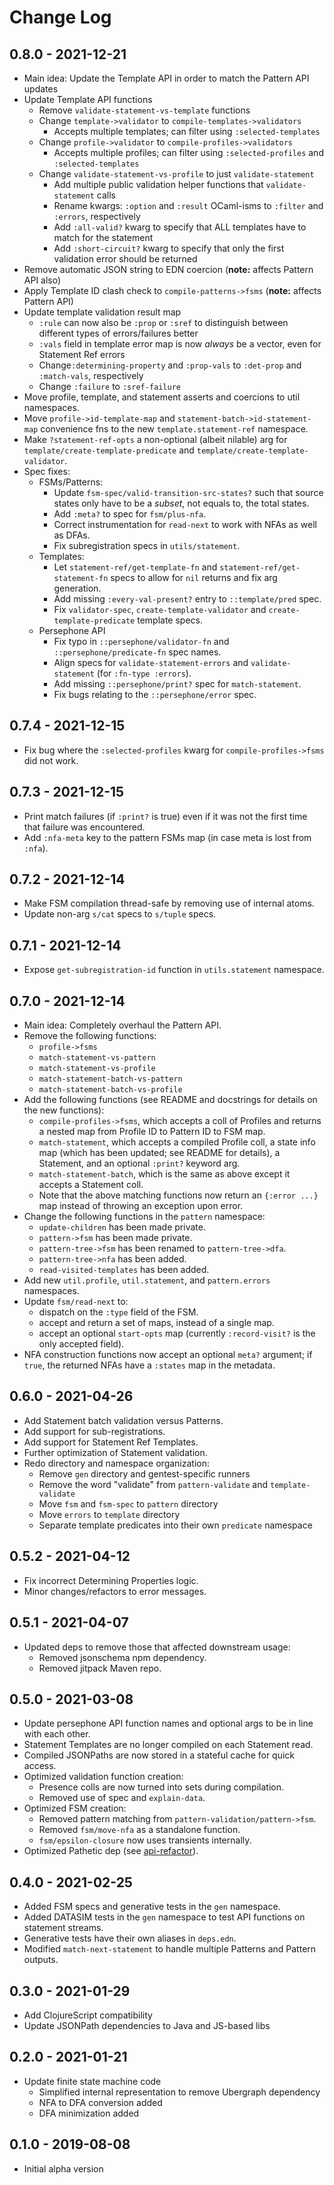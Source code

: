 # Change Log

## 0.8.0 - 2021-12-21
- Main idea: Update the Template API in order to match the Pattern API updates
- Update Template API functions
  - Remove `validate-statement-vs-template` functions
  - Change `template->validator` to `compile-templates->validators`
    - Accepts multiple templates; can filter using `:selected-templates`
  - Change `profile->validator` to `compile-profiles->validators`
    - Accepts multiple profiles; can filter using `:selected-profiles` and `:selected-templates`
   - Change `validate-statement-vs-profile` to just `validate-statement`
     - Add multiple public validation helper functions that `validate-statement` calls
     - Rename kwargs: `:option` and `:result` OCaml-isms to `:filter` and `:errors`, respectively
     - Add `:all-valid?` kwarg to specify that ALL templates have to match for the statement
     - Add `:short-circuit?` kwarg to specify that only the first validation error should be returned
- Remove automatic JSON string to EDN coercion (**note:** affects Pattern API also)
- Apply Template ID clash check to `compile-patterns->fsms` (**note:** affects Pattern API)
- Update template validation result map
  - `:rule` can now also be `:prop` or `:sref` to distinguish between different types of errors/failures better
  - `:vals` field in template error map is now _always_ be a vector, even for Statement Ref errors
  - Change`:determining-property` and `:prop-vals` to `:det-prop` and `:match-vals`, respectively
  - Change `:failure` to `:sref-failure`
 - Move profile, template, and statement asserts and coercions to util namespaces.
 - Move `profile->id-template-map` and `statement-batch->id-statement-map` convenience fns to the new `template.statement-ref` namespace.
 - Make `?statement-ref-opts` a non-optional (albeit nilable) arg for `template/create-template-predicate` and `template/create-template-validator`.
 - Spec fixes:
   - FSMs/Patterns:
     - Update `fsm-spec/valid-transition-src-states?` such that source states only have to be a _subset_, not equals to, the total states.
     - Add `:meta?` to spec for `fsm/plus-nfa`.
     - Correct instrumentation for `read-next` to work with NFAs as well as DFAs.
     - Fix subregistration specs in `utils/statement`.
   - Templates:
     - Let `statement-ref/get-template-fn` and `statement-ref/get-statement-fn` specs to allow for `nil` returns and fix arg generation.
      - Add missing `:every-val-present?` entry to `::template/pred` spec.
     - Fix `validator-spec`, `create-template-validator` and `create-template-predicate` template specs.
   - Persephone API
     - Fix typo in `::persephone/validator-fn` and `::persephone/predicate-fn` spec names.
     - Align specs for `validate-statement-errors` and `validate-statement` (for `:fn-type :errors`).
     - Add missing `::persephone/print?` spec for `match-statement`.
     - Fix bugs relating to the `::persephone/error` spec.

## 0.7.4 - 2021-12-15
- Fix bug where the `:selected-profiles` kwarg for `compile-profiles->fsms` did not work.

## 0.7.3 - 2021-12-15
- Print match failures (if `:print?` is true) even if it was not the first time that failure was encountered.
- Add `:nfa-meta` key to the pattern FSMs map (in case meta is lost from `:nfa`).

## 0.7.2 - 2021-12-14
- Make FSM compilation thread-safe by removing use of internal atoms.
- Update non-arg `s/cat` specs to `s/tuple` specs.

## 0.7.1 - 2021-12-14
- Expose `get-subregistration-id` function in `utils.statement` namespace.

## 0.7.0 - 2021-12-14
- Main idea: Completely overhaul the Pattern API.
- Remove the following functions:
  - `profile->fsms`
  - `match-statement-vs-pattern`
  - `match-statement-vs-profile`
  - `match-statement-batch-vs-pattern`
  - `match-statement-batch-vs-profile`
- Add the following functions (see README and docstrings for details on the new functions):
  - `compile-profiles->fsms`, which accepts a coll of Profiles and returns a nested map from Profile ID to Pattern ID to FSM map.
  - `match-statement`, which accepts a compiled Profile coll, a state info map (which has been updated; see README for details), a Statement, and an optional `:print?` keyword arg.
  - `match-statement-batch`, which is the same as above except it accepts a Statement coll.
  - Note that the above matching functions now return an `{:error ...}` map instead of throwing an exception upon error.
- Change the following functions in the `pattern` namespace:
  - `update-children` has been made private.
  - `pattern->fsm` has been made private.
  - `pattern-tree->fsm` has been renamed to `pattern-tree->dfa`.
  - `pattern-tree->nfa` has been added.
  - `read-visited-templates` has been added.
- Add new `util.profile`, `util.statement`, and `pattern.errors` namespaces.
- Update `fsm/read-next` to:
  - dispatch on the `:type` field of the FSM.
  - accept and return a set of maps, instead of a single map.
  - accept an optional `start-opts` map (currently `:record-visit?` is the only accepted field).
- NFA construction functions now accept an optional `meta?` argument; if `true`, the returned NFAs have a `:states` map in the metadata.

## 0.6.0 - 2021-04-26
- Add Statement batch validation versus Patterns.
- Add support for sub-registrations.
- Add support for Statement Ref Templates.
- Further optimization of Statement validation.
- Redo directory and namespace organization:
  - Remove `gen` directory and gentest-specific runners
  - Remove the word "validate" from `pattern-validate` and `template-validate`
  - Move `fsm` and `fsm-spec` to `pattern` directory
  - Move `errors` to `template` directory
  - Separate template predicates into their own `predicate` namespace

## 0.5.2 - 2021-04-12
- Fix incorrect Determining Properties logic.
- Minor changes/refactors to error messages.

## 0.5.1 - 2021-04-07
- Updated deps to remove those that affected downstream usage:
  - Removed jsonschema npm dependency.
  - Removed jitpack Maven repo.

## 0.5.0 - 2021-03-08
- Update persephone API function names and optional args to be in line with each other.
- Statement Templates are no longer compiled on each Statement read.
- Compiled JSONPaths are now stored in a stateful cache for quick access.
- Optimized validation function creation:
  - Presence colls are now turned into sets during compilation.
  - Removed use of spec and `explain-data`.
- Optimized FSM creation:
  - Removed pattern matching from `pattern-validation/pattern->fsm`.
  - Removed `fsm/move-nfa` as a standalone function.
  - `fsm/epsilon-closure` now uses transients internally.
- Optimized Pathetic dep (see [api-refactor](https://github.com/yetanalytics/pathetic/pull/3)).

## 0.4.0 - 2021-02-25
- Added FSM specs and generative tests in the `gen` namespace.
- Added DATASIM tests in the `gen` namespace to test API functions on statement streams.
- Generative tests have their own aliases in `deps.edn`.
- Modified `match-next-statement` to handle multiple Patterns and Pattern outputs.

## 0.3.0 - 2021-01-29
- Add ClojureScript compatibility
- Update JSONPath dependencies to Java and JS-based libs

## 0.2.0 - 2021-01-21
- Update finite state machine code
  - Simplified internal representation to remove Ubergraph dependency
  - NFA to DFA conversion added
  - DFA minimization added

## 0.1.0 - 2019-08-08
- Initial alpha version
